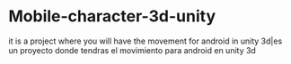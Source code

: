 # Mobile-character-3d-unity
it is a project where you will have the movement for android in unity 3d|es un proyecto donde tendras el movimiento para android en unity 3d
